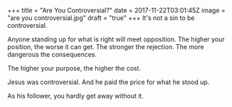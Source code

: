 +++
title = "Are You Controversial?"
date = 2017-11-22T03:01:45Z
image = "are you controversial.jpg"
draft = "true"
+++
It's not a sin to be controversial.

Anyone standing up for what is right will meet opposition. The higher your position, the worse it can get. The stronger the rejection. The more dangerous the consequences.

The higher your purpose, the higher the cost.

Jesus was controversial. And he paid the price for what he stood up.

As his follower, you hardly get away without it.